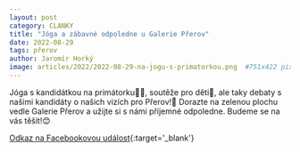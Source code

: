 ```yaml
---
layout: post
category: CLANKY
title: "Jóga a zábavné odpoledne u Galerie Přerov"
date: 2022-08-29
tags: přerov
author: Jaromír Horký
image: articles/2022/2022-08-29-na-jogu-s-primatorkou.png  #751x422 pixelu
---
```

Jóga s kandidátkou na primátorku🧘‍♀️, soutěže pro děti🤹, ale taky debaty s našimi kandidáty o našich vizích pro Přerov!🙏
Dorazte na zelenou plochu vedle Galerie Přerov a užijte si s námi příjemné odpoledne. Budeme se na vás těšit!😊

[Odkaz na Facebookovou událost](https://www.facebook.com/events/1988644994663205){:target='_blank'}

